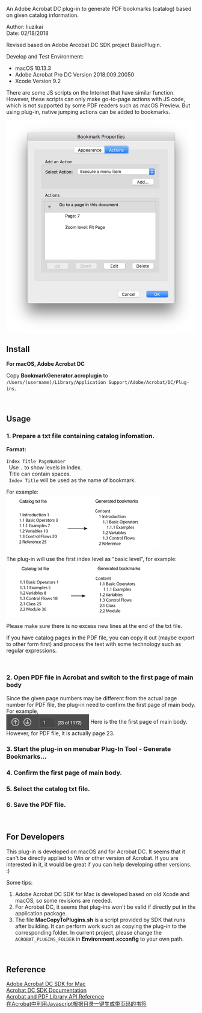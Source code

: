 An Adobe Acrobat DC plug-in to generate PDF bookmarks (catalog) based on given catalog information.  

Author: liuzikai  
Date: 02/18/2018  

Revised based on Adobe Arcobat DC SDK project BasicPlugin.  
 
Develop and Test Environment:   
* macOS 10.13.3
* Adobe Acrobat Pro DC Version 2018.009.20050
* Xcode Version 9.2
  
There are some JS scripts on the Internet that have similar function. However, these scripts can only make go-to-page actions with JS code, which is not supported by some PDF readers such as macOS Preview. But using plug-in, native jumping actions can be added to bookmarks.  

<img src="resources/C89E716F393116A6C7B229400693848A.jpg" width = "505" height = "566" align=center />

<br>

Install
---
**For macOS, Adobe Acrobat DC**  
  
Copy **BookmarkGenerator.acroplugin** to `/Users/(username)/Library/Application Support/Adobe/Acrobat/DC/Plug-ins`.  

<br> 

Usage
---
### 1. Prepare a txt file containing catalog infomation.  
**Format:**  

`Index Title PageNumber`  
&ensp;Use `.` to show levels in index.  
&ensp;Title can contain spaces.  
&ensp;`Index Title` will be used as the name of bookmark.  

For example:  
<img src="resources/DD6CE512A2C20CC41BC820BA62FC5F96.png" width = "408" height = "147" align=center />
 
The plug-in will use the first index level as "basic level", for example:   
<img src="resources/1EFF63D43FDF3E8A273654DB6A6C5F92.png" width = "408" height = "147" align=center />
  
Please make sure there is no excess new lines at the end of the txt file.  
  
If you have catalog pages in the PDF file, you can copy it out (maybe export to other form first) and process the text with some technology such as regular expressions.  
  
<br>
  
### 2. Open PDF file in Acrobat and switch to the first page of main body  
Since the given page numbers may be different from the actual page number for PDF file, the plug-in need to confirm the first page of main body. For example,  
<img src="resources/442839AD4595D327A8B0C77B624345E5.jpg" width = "220" height = "42" align=center />
Here is the the first page of main body. However, for PDF file, it is actually page 23.
<br>
### 3. Start the plug-in on menubar Plug-In Tool - Generate Bookmarks...
### 4. Confirm the first page of main body.
### 5. Select the catalog txt file.
### 6. Save the PDF file.  

<br>

For Developers
---
This plug-in is developed on macOS and for Acrobat DC. It seems that it can't be directly applied to Win or other version of Acrobat. If you are interested in it, it would be great if you can help developing other versions. :) 

Some tips:  
1. Adobe Acrobat DC SDK for Mac is developed based on old Xcode and macOS, so some revisions are needed.
2. For Acrobat DC, it seems that plug-ins won't be valid if directly put in the application package.
3. The file **MacCopyToPlugins.sh** is a script provided by SDK that runs after building. It can perform work such as copying the plug-in to the corresponding folder. In current project, please change the `ACROBAT_PLUGINS_FOLDER` in **Environment.xcconfig** to your own path. 

<br>

Reference
---
[Adobe Acrobat DC SDK for Mac](https://www.adobe.com/devnet/acrobat.html)  
[Acrobat DC SDK Documentation](https://help.adobe.com/en_US/acrobat/acrobat_dc_sdk/2015/HTMLHelp/#t=Acro12_MasterBook%2FIntroduction_Help_TitlePage%2FAbout_This_Help.htm)  
[Acrobat and PDF Library API Reference](https://help.adobe.com/en_US/acrobat/acrobat_dc_sdk/2015/HTMLHelp/Acro12_MasterBook/API_References_SectionPage/API_References/Acrobat_API_Reference/index.html)  
[在Acrobat中利用Javascript根据目录一键生成带页码的书签](http://blog.51cto.com/2134255/641839)
